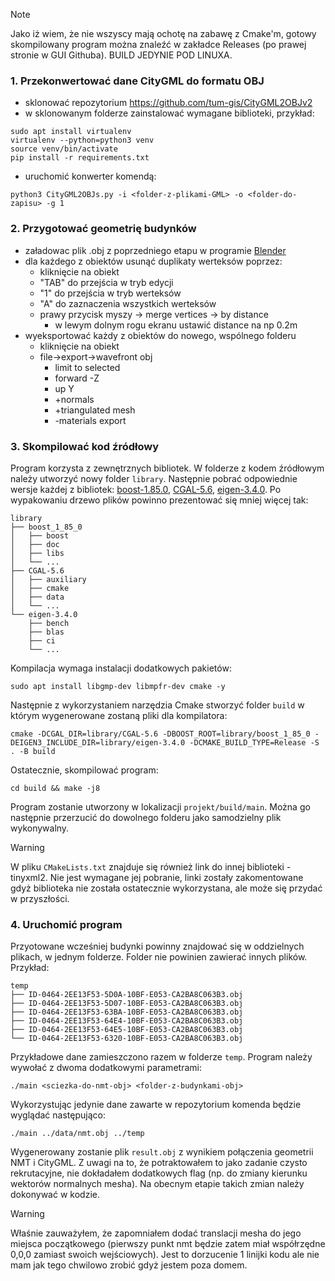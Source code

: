 > [!NOTE]  
> Jako iż wiem, że nie wszyscy mają ochotę na zabawę z Cmake'm, gotowy skompilowany program można znaleźć w zakładce Releases (po prawej stronie w GUI Githuba). BUILD JEDYNIE POD LINUXA.

### 1. Przekonwertować dane CityGML do formatu OBJ
- sklonować repozytorium https://github.com/tum-gis/CityGML2OBJv2
- w sklonowanym folderze zainstalować wymagane biblioteki, przykład:
```
sudo apt install virtualenv
virtualenv --python=python3 venv
source venv/bin/activate
pip install -r requirements.txt
```
- uruchomić konwerter komendą:
```
python3 CityGML2OBJs.py -i <folder-z-plikami-GML> -o <folder-do-zapisu> -g 1
```
### 2. Przygotować geometrię budynków
- załadowac plik .obj z poprzedniego etapu w programie [Blender](https://www.blender.org/)
- dla każdego z obiektów usunąć duplikaty werteksów poprzez:
    - kliknięcie na obiekt
    - "TAB" do przejścia w tryb edycji
    - "1" do przejścia w tryb werteksów
    - "A" do zaznaczenia wszystkich werteksów
    - prawy przycisk myszy -> merge vertices -> by distance
        - w lewym dolnym rogu ekranu ustawić distance na np 0.2m
- wyeksportować każdy z obiektów do nowego, wspólnego folderu
    - kliknięcie na obiekt
    - file->export->wavefront obj
        - limit to selected
        - forward -Z
        - up Y
        - +normals
        - +triangulated mesh
        - -materials export
### 3. Skompilować kod źródłowy
Program korzysta z zewnętrznych bibliotek. W folderze z kodem źródłowym należy utworzyć nowy folder `library`. Następnie pobrać odpowiednie wersje każdej z bibliotek: [boost-1.85.0](https://boostorg.jfrog.io/artifactory/main/release/1.85.0/source/boost_1_85_0.tar.gz), [CGAL-5.6](https://github.com/CGAL/cgal/releases/download/v5.6/CGAL-5.6-library.tar.xz), [eigen-3.4.0](https://gitlab.com/libeigen/eigen/-/archive/3.4.0/eigen-3.4.0.tar.gz). Po wypakowaniu drzewo plików powinno prezentować się mniej więcej tak:
```
library
├── boost_1_85_0
│   ├── boost
│   ├── doc
│   ├── libs
│   └── ...
├── CGAL-5.6
│   ├── auxiliary
│   ├── cmake
│   ├── data
│   └── ...
└── eigen-3.4.0
    ├── bench
    ├── blas
    ├── ci
    └── ...
```
Kompilacja wymaga instalacji dodatkowych pakietów:
```
sudo apt install libgmp-dev libmpfr-dev cmake -y
```
Następnie z wykorzystaniem narzędzia Cmake stworzyć folder `build` w którym wygenerowane zostaną pliki dla kompilatora:
```
cmake -DCGAL_DIR=library/CGAL-5.6 -DBOOST_ROOT=library/boost_1_85_0 -DEIGEN3_INCLUDE_DIR=library/eigen-3.4.0 -DCMAKE_BUILD_TYPE=Release -S . -B build
```
Ostatecznie, skompilować program:
```
cd build && make -j8
```
Program zostanie utworzony w lokalizacji `projekt/build/main`. Można go następnie przerzucić do dowolnego folderu jako samodzielny plik wykonywalny.
> [!WARNING]  
> W pliku `CMakeLists.txt` znajduje się również link do innej biblioteki - tinyxml2. Nie jest wymagane jej pobranie, linki zostały zakomentowane gdyż biblioteka nie została ostatecznie wykorzystana, ale może się przydać w przyszłości.
### 4. Uruchomić program
Przyotowane wcześniej budynki powinny znajdować się w oddzielnych plikach, w jednym folderze. Folder nie powinien zawierać innych plików. Przykład:
```
temp
├── ID-0464-2EE13F53-5D0A-10BF-E053-CA2BA8C063B3.obj
├── ID-0464-2EE13F53-5D07-10BF-E053-CA2BA8C063B3.obj
├── ID-0464-2EE13F53-63BA-10BF-E053-CA2BA8C063B3.obj
├── ID-0464-2EE13F53-64E4-10BF-E053-CA2BA8C063B3.obj
├── ID-0464-2EE13F53-64E5-10BF-E053-CA2BA8C063B3.obj
└── ID-0464-2EE13F53-6320-10BF-E053-CA2BA8C063B3.obj
```
Przykładowe dane zamieszczono razem w folderze `temp`. Program należy wywołać z dwoma dodatkowymi parametrami:
```
./main <sciezka-do-nmt-obj> <folder-z-budynkami-obj>
```
Wykorzystując jedynie dane zawarte w repozytorium komenda będzie wyglądać następująco:
```
./main ../data/nmt.obj ../temp
```
Wygenerowany zostanie plik `result.obj` z wynikiem połączenia geometrii NMT i CityGML. Z uwagi na to, że potraktowałem to jako zadanie czysto rekrutacyjne, nie dokładałem dodatkowych flag (np. do zmiany kierunku wektorów normalnych mesha). Na obecnym etapie takich zmian należy dokonywać w kodzie.
> [!WARNING]  
> Właśnie zauważyłem, że zapomniałem dodać translacji mesha do jego miejsca początkowego (pierwszy punkt nmt będzie zatem miał współrzędne 0,0,0 zamiast swoich wejściowych). Jest to dorzucenie 1 linijki kodu ale nie mam jak tego chwilowo zrobić gdyż jestem poza domem.